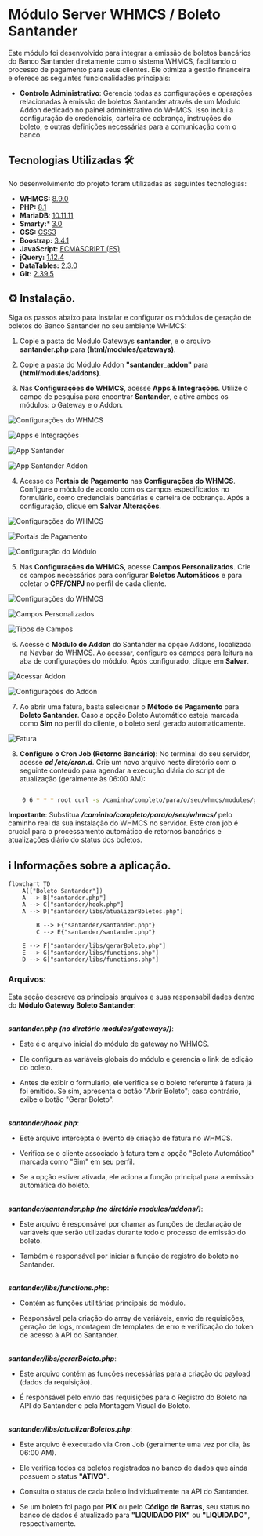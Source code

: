 # Módulo Server WHMCS / Boleto Santander

Este módulo foi desenvolvido para integrar a emissão de boletos bancários do Banco Santander diretamente com o sistema WHMCS, facilitando o processo de pagamento para seus clientes. Ele otimiza a gestão financeira e oferece as seguintes funcionalidades principais:

* **Controle Administrativo**: Gerencia todas as configurações e operações relacionadas à emissão de boletos Santander através de um Módulo Addon dedicado no painel administrativo do WHMCS. Isso inclui a configuração de credenciais, carteira de cobrança, instruções do boleto, e outras definições necessárias para a comunicação com o banco.

## Tecnologias Utilizadas 🛠️

No desenvolvimento do projeto foram utilizadas as seguintes tecnologias:

* **WHMCS:** [8.9.0](https://docs.whmcs.com/8-0-9/)
* **PHP:** [8.1](https://www.php.net/)
* **MariaDB**: [10.11.11](https://mariadb.org/)
* **Smarty:*** [3.0](https://www.smarty.net/)
* **CSS:** [CSS3](https://developer.mozilla.org/pt-BR/docs/Web/CSS)
* **Boostrap:** [3.4.1](https://getbootstrap.com/)
* **JavaScript:** [ECMASCRIPT (ES)](https://developer.mozilla.org/pt-BR/docs/Web/JavaScript)
* **jQuery:** [1.12.4](https://jquery.com/)
* **DataTables:** [2.3.0](https://datatables.net/)
* **Git:** [2.39.5](https://git-scm.com/)

## ⚙️ Instalação.

Siga os passos abaixo para instalar e configurar os módulos de geração de boletos do Banco Santander no seu ambiente WHMCS:

1. Copie a pasta do Módulo Gateways **santander**, e o arquivo **santander.php**  para **(html/modules/gateways)**.

2. Copie a pasta do Módulo Addon __**"santander_addon"**__ para **(html/modules/addons)**.

3. Nas **Configurações do WHMCS**, acesse **Apps & Integrações**. Utilize o campo de pesquisa para encontrar **Santander**, e ative ambos os módulos: o Gateway e o Addon.

![Configurações do WHMCS](imagens_readme_santander/Configurações.png)

![Apps e Integrações](imagens_readme_santander/Apps%20e%20Integrações.png)

![App Santander](imagens_readme_santander/App%20Santander.png)

![App Santander Addon](imagens_readme_santander/App%20Santander%20Addon.png)

4. Acesse os **Portais de Pagamento** nas **Configurações do WHMCS**. Configure o módulo de acordo com os campos especificados no formulário, como credenciais bancárias e carteira de cobrança. Após a configuração, clique em **Salvar Alterações**.

![Configurações do WHMCS](imagens_readme_santander/Configurações.png)

![Portais de Pagamento](imagens_readme_santander/Portais%20de%20Pagamento.png)

![Configuração do Módulo](imagens_readme_santander/Configuração%20do%20Módulo.png)

5. Nas **Configurações do WHMCS**, acesse **Campos Personalizados**. Crie os campos necessários para configurar **Boletos Automáticos** e para coletar o **CPF/CNPJ** no perfil de cada cliente.

![Configurações do WHMCS](imagens_readme_santander/Configurações.png)

![Campos Personalizados](imagens_readme_santander/Campos%20Personalizados.png)

![Tipos de Campos](imagens_readme_santander/Tipos%20de%20Campos.png)

6. Acesse o **Módulo do Addon** do Santander na opção Addons, localizada na Navbar do WHMCS. Ao acessar, configure os campos para leitura na aba de configurações do módulo. Após configurado, clique em **Salvar**.

![Acessar Addon](imagens_readme_santander/Acessar%20Addon.png)

![Configurações do Addon](imagens_readme_santander/Configurações%20do%20Addon.png)

7. Ao abrir uma fatura, basta selecionar o **Método de Pagamento** para **Boleto Santander**. Caso a opção Boleto Automático esteja marcada como **Sim** no perfil do cliente, o boleto será gerado automaticamente.

![Fatura](imagens_readme_santander/Fatura.png)

8. **Configure o Cron Job (Retorno Bancário)**: No terminal do seu servidor, acesse ***cd /etc/cron.d***. Crie um novo arquivo neste diretório com o seguinte conteúdo para agendar a execução diária do script de atualização (geralmente às 06:00 AM):

```bash

    0 6 * * * root curl -s /caminho/completo/para/o/seu/whmcs/modules/gateways/santander/libs/atualizar.php

``` 

**Importante**: Substitua ***/caminho/completo/para/o/seu/whmcs/*** pelo caminho real da sua instalação do WHMCS no servidor. Este cron job é crucial para o processamento automático de retornos bancários e atualizações diário do status dos boletos.

## ℹ️ Informações sobre a aplicação.

```mermaid
flowchart TD
    A(["Boleto Santander"])
    A --> B["santander.php"]
    A --> C["santander/hook.php"]
    A --> D["santander/libs/atualizarBoletos.php"]

        B --> E{"santander/santander.php"}
        C --> E{"santander/santander.php"}

    E --> F["santander/libs/gerarBoleto.php"]
    E --> G["santander/libs/functions.php"]
    D --> G["santander/libs/functions.php"]
```

### Arquivos:

Esta seção descreve os principais arquivos e suas responsabilidades dentro do **Módulo Gateway Boleto Santander**:<br><br>

***santander.php (no diretório modules/gateways/)***:

* Este é o arquivo inicial do módulo de gateway no WHMCS.

* Ele configura as variáveis globais do módulo e gerencia o link de edição do boleto.

* Antes de exibir o formulário, ele verifica se o boleto referente à fatura já foi emitido. Se sim, apresenta o botão "Abrir Boleto"; caso contrário, exibe o botão "Gerar Boleto".<br><br>

***santander/hook.php***:

* Este arquivo intercepta o evento de criação de fatura no WHMCS.

* Verifica se o cliente associado à fatura tem a opção "Boleto Automático" marcada como "Sim" em seu perfil.

* Se a opção estiver ativada, ele aciona a função principal para a emissão automática do boleto.<br><br>

***santander/santander.php (no diretório modules/addons/)***:

* Este arquivo é responsável por chamar as funções de declaração de variáveis que serão utilizadas durante todo o processo de emissão do boleto.

* Também é responsável por iniciar a função de registro do boleto no Santander.<br><br>

***santander/libs/functions.php***:

* Contém as funções utilitárias principais do módulo.

* Responsável pela criação do array de variáveis, envio de requisições, geração de logs, montagem de templates de erro e verificação do token de acesso à API do Santander.<br><br>

***santander/libs/gerarBoleto.php***:

* Este arquivo contém as funções necessárias para a criação do payload (dados da requisição).

* É responsável pelo envio das requisições para o Registro do Boleto na API do Santander e pela Montagem Visual do Boleto.<br><br>

***santander/libs/atualizarBoletos.php***:

* Este arquivo é executado via Cron Job (geralmente uma vez por dia, às 06:00 AM).

* Ele verifica todos os boletos registrados no banco de dados que ainda possuem o status **"ATIVO"**.

* Consulta o status de cada boleto individualmente na API do Santander.

* Se um boleto foi pago por **PIX** ou pelo **Código de Barras**, seu status no banco de dados é atualizado para **"LIQUIDADO PIX"** ou **"LIQUIDADO"**, respectivamente.    